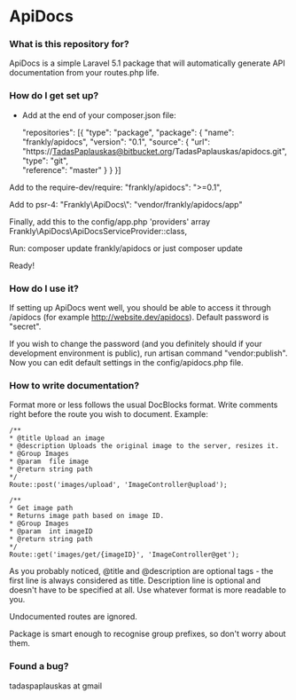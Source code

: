 # ApiDocs #

### What is this repository for? ###

ApiDocs is a simple Laravel 5.1 package that will automatically generate API documentation from your routes.php life.

### How do I get set up? ###

* Add at the end of your composer.json file:

	"repositories": [{
		"type": "package",
		"package": {
			"name": "frankly/apidocs",
			"version": "0.1",
			"source": {
				"url": "https://TadasPaplauskas@bitbucket.org/TadasPaplauskas/apidocs.git",
				"type": "git",              
				"reference": "master"
			}
		}
	}]
	
Add to the require-dev/require:
	"frankly/apidocs": ">=0.1",
	
Add to psr-4:
	"Frankly\\ApiDocs\\": "vendor/frankly/apidocs/app"

Finally, add this to the config/app.php 'providers' array
	Frankly\ApiDocs\ApiDocsServiceProvider::class,
	
Run:
	composer update frankly/apidocs
	or just
	composer update
	
	
Ready!

### How do I use it? ###

If setting up ApiDocs went well, you should be able to access it through /apidocs (for example http://website.dev/apidocs). Default password is "secret".

If you wish to change the password (and you definitely should if your development environment is public), run artisan command "vendor:publish". Now you can edit default settings in the config/apidocs.php file.

### How to write documentation? ###

Format more or less follows the usual DocBlocks format. Write comments right before the route you wish to document. Example:

    /**
    * @title Upload an image
    * @description Uploads the original image to the server, resizes it.
    * @Group Images
    * @param  file image
    * @return string path
    */
    Route::post('images/upload', 'ImageController@upload');
    
    /**
    * Get image path
    * Returns image path based on image ID.
    * @Group Images
    * @param  int imageID
    * @return string path
    */
    Route::get('images/get/{imageID}', 'ImageController@get');

As you probably noticed, @title and @description are optional tags - the first line is always considered as title. 
Description line is optional and doesn't have to be specified at all. Use whatever format is more readable to you.

Undocumented routes are ignored.

Package is smart enough to recognise group prefixes, so don't worry about them.

### Found a bug? ###

tadaspaplauskas at gmail
